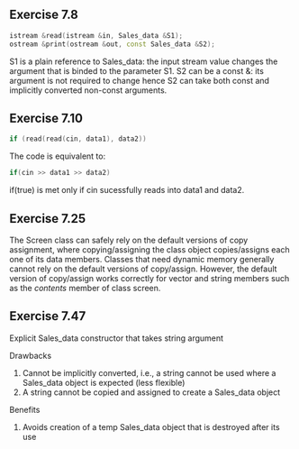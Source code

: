## Exercise 7.8

```cpp
istream &read(istream &in, Sales_data &S1);
ostream &print(ostream &out, const Sales_data &S2);
```
S1 is a plain reference to Sales_data: the input stream value changes the argument that is binded to the parameter S1.
S2 can be a const &: its argument is not required to change hence S2 can take both const and implicitly converted non-const arguments.

## Exercise 7.10

```cpp
if (read(read(cin, data1), data2))

```
The code is equivalent to: 

```cpp
if(cin >> data1 >> data2)
```
if(true) is met only if cin sucessfully reads into data1 and data2.


## Exercise 7.25
The Screen class can safely rely on the default versions of copy assignment, where copying/assigning the class object copies/assigns each one of its data members. Classes that need dynamic memory generally cannot rely on the default versions of copy/assign. However, the default version of copy/assign works correctly for vector and string members such as the *contents* member of class screen.

## Exercise 7.47

Explicit Sales_data constructor that takes string argument

Drawbacks
1. Cannot be implicitly converted, i.e., a string cannot be used where a Sales_data object is expected (less flexible)
2. A string cannot be copied and assigned to create a Sales_data object

Benefits
1. Avoids creation of a temp Sales_data object that is destroyed after its use
